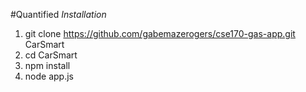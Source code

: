 #Quantified
*Installation*
1. git clone https://github.com/gabemazerogers/cse170-gas-app.git CarSmart
2. cd CarSmart
3. npm install
4. node app.js
